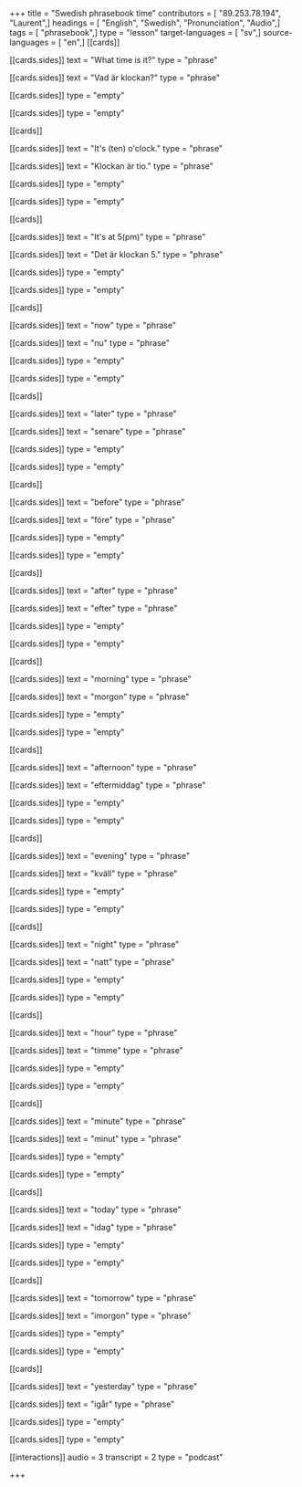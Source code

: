 +++
title = "Swedish phrasebook time"
contributors = [ "89.253.78.194", "Laurent",]
headings = [ "English", "Swedish", "Pronunciation", "Audio",]
tags = [ "phrasebook",]
type = "lesson"
target-languages = [ "sv",]
source-languages = [ "en",]
[[cards]]

[[cards.sides]]
text = "What time is it?"
type = "phrase"

[[cards.sides]]
text = "Vad är klockan?"
type = "phrase"

[[cards.sides]]
type = "empty"

[[cards.sides]]
type = "empty"

[[cards]]

[[cards.sides]]
text = "It's (ten) o'clock."
type = "phrase"

[[cards.sides]]
text = "Klockan är tio."
type = "phrase"

[[cards.sides]]
type = "empty"

[[cards.sides]]
type = "empty"

[[cards]]

[[cards.sides]]
text = "It's at 5(pm)"
type = "phrase"

[[cards.sides]]
text = "Det är klockan 5."
type = "phrase"

[[cards.sides]]
type = "empty"

[[cards.sides]]
type = "empty"

[[cards]]

[[cards.sides]]
text = "now"
type = "phrase"

[[cards.sides]]
text = "nu"
type = "phrase"

[[cards.sides]]
type = "empty"

[[cards.sides]]
type = "empty"

[[cards]]

[[cards.sides]]
text = "later"
type = "phrase"

[[cards.sides]]
text = "senare"
type = "phrase"

[[cards.sides]]
type = "empty"

[[cards.sides]]
type = "empty"

[[cards]]

[[cards.sides]]
text = "before"
type = "phrase"

[[cards.sides]]
text = "före"
type = "phrase"

[[cards.sides]]
type = "empty"

[[cards.sides]]
type = "empty"

[[cards]]

[[cards.sides]]
text = "after"
type = "phrase"

[[cards.sides]]
text = "efter"
type = "phrase"

[[cards.sides]]
type = "empty"

[[cards.sides]]
type = "empty"

[[cards]]

[[cards.sides]]
text = "morning"
type = "phrase"

[[cards.sides]]
text = "morgon"
type = "phrase"

[[cards.sides]]
type = "empty"

[[cards.sides]]
type = "empty"

[[cards]]

[[cards.sides]]
text = "afternoon"
type = "phrase"

[[cards.sides]]
text = "eftermiddag"
type = "phrase"

[[cards.sides]]
type = "empty"

[[cards.sides]]
type = "empty"

[[cards]]

[[cards.sides]]
text = "evening"
type = "phrase"

[[cards.sides]]
text = "kväll"
type = "phrase"

[[cards.sides]]
type = "empty"

[[cards.sides]]
type = "empty"

[[cards]]

[[cards.sides]]
text = "night"
type = "phrase"

[[cards.sides]]
text = "natt"
type = "phrase"

[[cards.sides]]
type = "empty"

[[cards.sides]]
type = "empty"

[[cards]]

[[cards.sides]]
text = "hour"
type = "phrase"

[[cards.sides]]
text = "timme"
type = "phrase"

[[cards.sides]]
type = "empty"

[[cards.sides]]
type = "empty"

[[cards]]

[[cards.sides]]
text = "minute"
type = "phrase"

[[cards.sides]]
text = "minut"
type = "phrase"

[[cards.sides]]
type = "empty"

[[cards.sides]]
type = "empty"

[[cards]]

[[cards.sides]]
text = "today"
type = "phrase"

[[cards.sides]]
text = "idag"
type = "phrase"

[[cards.sides]]
type = "empty"

[[cards.sides]]
type = "empty"

[[cards]]

[[cards.sides]]
text = "tomorrow"
type = "phrase"

[[cards.sides]]
text = "imorgon"
type = "phrase"

[[cards.sides]]
type = "empty"

[[cards.sides]]
type = "empty"

[[cards]]

[[cards.sides]]
text = "yesterday"
type = "phrase"

[[cards.sides]]
text = "igår"
type = "phrase"

[[cards.sides]]
type = "empty"

[[cards.sides]]
type = "empty"

[[interactions]]
audio = 3
transcript = 2
type = "podcast"

+++
